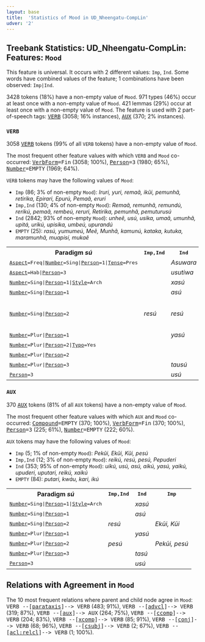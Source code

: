```yaml
---
layout: base
title:  'Statistics of Mood in UD_Nheengatu-CompLin'
udver: '2'
---
```


## Treebank Statistics: UD_Nheengatu-CompLin: Features: `Mood`

This feature is universal.
It occurs with 2 different values: `Imp`, `Ind`.
Some words have combined values of the feature; 1 combinations have been observed: `Imp|Ind`.

3428 tokens (18%) have a non-empty value of `Mood`.
971 types (46%) occur at least once with a non-empty value of `Mood`.
421 lemmas (29%) occur at least once with a non-empty value of `Mood`.
The feature is used with 2 part-of-speech tags: <tt><a href="yrl_complin-pos-VERB.html">VERB</a></tt> (3058; 16% instances), <tt><a href="yrl_complin-pos-AUX.html">AUX</a></tt> (370; 2% instances).

### `VERB`

3058 <tt><a href="yrl_complin-pos-VERB.html">VERB</a></tt> tokens (99% of all `VERB` tokens) have a non-empty value of `Mood`.

The most frequent other feature values with which `VERB` and `Mood` co-occurred: <tt><a href="yrl_complin-feat-VerbForm.html">VerbForm</a></tt><tt>=Fin</tt> (3058; 100%), <tt><a href="yrl_complin-feat-Person.html">Person</a></tt><tt>=3</tt> (1980; 65%), <tt><a href="yrl_complin-feat-Number.html">Number</a></tt><tt>=EMPTY</tt> (1969; 64%).

`VERB` tokens may have the following values of `Mood`:

* `Imp` (86; 3% of non-empty `Mood`): <em>Iruri, yuri, remaã, ikũi, pemunhã, retirika, Epirari, Epurú, Pemaã, eruri</em>
* `Imp,Ind` (130; 4% of non-empty `Mood`): <em>Remaã, remunhã, remundú, rerikú, pemaã, rembeú, reruri, Retirika, pemunhã, pemuturusú</em>
* `Ind` (2842; 93% of non-empty `Mood`): <em>unheẽ, usú, usika, umaã, umunhã, upitá, urikú, upisika, umbeú, upurandú</em>
* `EMPTY` (25): <em>rasú, yumumeú, Meẽ, Munhã, kamunú, kataka, kutuka, maramunhã, muapisí, mukaẽ</em>

<table>
  <tr><th>Paradigm <i>sú</i></th><th><tt>Imp,Ind</tt></th><th><tt>Ind</tt></th><th><tt>Imp</tt></th></tr>
  <tr><td><tt><tt><a href="yrl_complin-feat-Aspect.html">Aspect</a></tt><tt>=Freq</tt>|<tt><a href="yrl_complin-feat-Number.html">Number</a></tt><tt>=Sing</tt>|<tt><a href="yrl_complin-feat-Person.html">Person</a></tt><tt>=1</tt>|<tt><a href="yrl_complin-feat-Tense.html">Tense</a></tt><tt>=Pres</tt></tt></td><td></td><td><em>Asuwara</em></td><td></td></tr>
  <tr><td><tt><tt><a href="yrl_complin-feat-Aspect.html">Aspect</a></tt><tt>=Hab</tt>|<tt><a href="yrl_complin-feat-Person.html">Person</a></tt><tt>=3</tt></tt></td><td></td><td><em>usutiwa</em></td><td></td></tr>
  <tr><td><tt><tt><a href="yrl_complin-feat-Number.html">Number</a></tt><tt>=Sing</tt>|<tt><a href="yrl_complin-feat-Person.html">Person</a></tt><tt>=1</tt>|<tt><a href="yrl_complin-feat-Style.html">Style</a></tt><tt>=Arch</tt></tt></td><td></td><td><em>xasú</em></td><td></td></tr>
  <tr><td><tt><tt><a href="yrl_complin-feat-Number.html">Number</a></tt><tt>=Sing</tt>|<tt><a href="yrl_complin-feat-Person.html">Person</a></tt><tt>=1</tt></tt></td><td></td><td><em>asú</em></td><td><em>asú</em></td></tr>
  <tr><td><tt><tt><a href="yrl_complin-feat-Number.html">Number</a></tt><tt>=Sing</tt>|<tt><a href="yrl_complin-feat-Person.html">Person</a></tt><tt>=2</tt></tt></td><td><em>resú</em></td><td><em>resú</em></td><td><em>ikũi, kũi, resú, isú</em></td></tr>
  <tr><td><tt><tt><a href="yrl_complin-feat-Number.html">Number</a></tt><tt>=Plur</tt>|<tt><a href="yrl_complin-feat-Person.html">Person</a></tt><tt>=1</tt></tt></td><td></td><td><em>yasú</em></td><td></td></tr>
  <tr><td><tt><tt><a href="yrl_complin-feat-Number.html">Number</a></tt><tt>=Plur</tt>|<tt><a href="yrl_complin-feat-Person.html">Person</a></tt><tt>=2</tt>|<tt><a href="yrl_complin-feat-Typo.html">Typo</a></tt><tt>=Yes</tt></tt></td><td></td><td></td><td><em>pasú</em></td></tr>
  <tr><td><tt><tt><a href="yrl_complin-feat-Number.html">Number</a></tt><tt>=Plur</tt>|<tt><a href="yrl_complin-feat-Person.html">Person</a></tt><tt>=2</tt></tt></td><td></td><td></td><td><em>pesú</em></td></tr>
  <tr><td><tt><tt><a href="yrl_complin-feat-Number.html">Number</a></tt><tt>=Plur</tt>|<tt><a href="yrl_complin-feat-Person.html">Person</a></tt><tt>=3</tt></tt></td><td></td><td><em>tausú</em></td><td></td></tr>
  <tr><td><tt><tt><a href="yrl_complin-feat-Person.html">Person</a></tt><tt>=3</tt></tt></td><td></td><td><em>usú</em></td><td></td></tr>
</table>

### `AUX`

370 <tt><a href="yrl_complin-pos-AUX.html">AUX</a></tt> tokens (81% of all `AUX` tokens) have a non-empty value of `Mood`.

The most frequent other feature values with which `AUX` and `Mood` co-occurred: <tt><a href="yrl_complin-feat-Compound.html">Compound</a></tt><tt>=EMPTY</tt> (370; 100%), <tt><a href="yrl_complin-feat-VerbForm.html">VerbForm</a></tt><tt>=Fin</tt> (370; 100%), <tt><a href="yrl_complin-feat-Person.html">Person</a></tt><tt>=3</tt> (225; 61%), <tt><a href="yrl_complin-feat-Number.html">Number</a></tt><tt>=EMPTY</tt> (222; 60%).

`AUX` tokens may have the following values of `Mood`:

* `Imp` (5; 1% of non-empty `Mood`): <em>Pekũi, Ekũi, Kũi, pesú</em>
* `Imp,Ind` (12; 3% of non-empty `Mood`): <em>reikú, resú, pesú, Pepuderi</em>
* `Ind` (353; 95% of non-empty `Mood`): <em>uikú, usú, asú, aikú, yasú, yaikú, upuderi, uputari, reikú, xaikú</em>
* `EMPTY` (84): <em>putari, kwáu, kari, ikú</em>

<table>
  <tr><th>Paradigm <i>sú</i></th><th><tt>Imp,Ind</tt></th><th><tt>Ind</tt></th><th><tt>Imp</tt></th></tr>
  <tr><td><tt><tt><a href="yrl_complin-feat-Number.html">Number</a></tt><tt>=Sing</tt>|<tt><a href="yrl_complin-feat-Person.html">Person</a></tt><tt>=1</tt>|<tt><a href="yrl_complin-feat-Style.html">Style</a></tt><tt>=Arch</tt></tt></td><td></td><td><em>xasú</em></td><td></td></tr>
  <tr><td><tt><tt><a href="yrl_complin-feat-Number.html">Number</a></tt><tt>=Sing</tt>|<tt><a href="yrl_complin-feat-Person.html">Person</a></tt><tt>=1</tt></tt></td><td></td><td><em>asú</em></td><td></td></tr>
  <tr><td><tt><tt><a href="yrl_complin-feat-Number.html">Number</a></tt><tt>=Sing</tt>|<tt><a href="yrl_complin-feat-Person.html">Person</a></tt><tt>=2</tt></tt></td><td><em>resú</em></td><td></td><td><em>Ekũi, Kũi</em></td></tr>
  <tr><td><tt><tt><a href="yrl_complin-feat-Number.html">Number</a></tt><tt>=Plur</tt>|<tt><a href="yrl_complin-feat-Person.html">Person</a></tt><tt>=1</tt></tt></td><td></td><td><em>yasú</em></td><td></td></tr>
  <tr><td><tt><tt><a href="yrl_complin-feat-Number.html">Number</a></tt><tt>=Plur</tt>|<tt><a href="yrl_complin-feat-Person.html">Person</a></tt><tt>=2</tt></tt></td><td><em>pesú</em></td><td></td><td><em>Pekũi, pesú</em></td></tr>
  <tr><td><tt><tt><a href="yrl_complin-feat-Number.html">Number</a></tt><tt>=Plur</tt>|<tt><a href="yrl_complin-feat-Person.html">Person</a></tt><tt>=3</tt></tt></td><td></td><td><em>tasú</em></td><td></td></tr>
  <tr><td><tt><tt><a href="yrl_complin-feat-Person.html">Person</a></tt><tt>=3</tt></tt></td><td></td><td><em>usú</em></td><td></td></tr>
</table>

## Relations with Agreement in `Mood`

The 10 most frequent relations where parent and child node agree in `Mood`:
<tt>VERB --[<tt><a href="yrl_complin-dep-parataxis.html">parataxis</a></tt>]--> VERB</tt> (483; 91%),
<tt>VERB --[<tt><a href="yrl_complin-dep-advcl.html">advcl</a></tt>]--> VERB</tt> (319; 87%),
<tt>VERB --[<tt><a href="yrl_complin-dep-aux.html">aux</a></tt>]--> AUX</tt> (264; 75%),
<tt>VERB --[<tt><a href="yrl_complin-dep-ccomp.html">ccomp</a></tt>]--> VERB</tt> (204; 83%),
<tt>VERB --[<tt><a href="yrl_complin-dep-xcomp.html">xcomp</a></tt>]--> VERB</tt> (85; 91%),
<tt>VERB --[<tt><a href="yrl_complin-dep-conj.html">conj</a></tt>]--> VERB</tt> (68; 96%),
<tt>VERB --[<tt><a href="yrl_complin-dep-csubj.html">csubj</a></tt>]--> VERB</tt> (2; 67%),
<tt>VERB --[<tt><a href="yrl_complin-dep-acl-relcl.html">acl:relcl</a></tt>]--> VERB</tt> (1; 100%).

